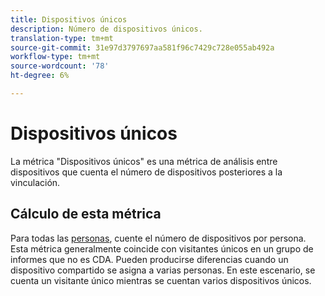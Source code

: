 ```yaml
---
title: Dispositivos únicos
description: Número de dispositivos únicos.
translation-type: tm+mt
source-git-commit: 31e97d3797697aa581f96c7429c728e055ab492a
workflow-type: tm+mt
source-wordcount: '78'
ht-degree: 6%

---
```



# Dispositivos únicos

La métrica &quot;Dispositivos únicos&quot; es una métrica de análisis [](../cda/overview.md) entre dispositivos que cuenta el número de dispositivos posteriores a la vinculación.

## Cálculo de esta métrica

Para todas las [personas](people.md), cuente el número de dispositivos por persona. Esta métrica generalmente coincide con visitantes [](unique-visitors.md) únicos en un grupo de informes que no es CDA. Pueden producirse diferencias cuando un dispositivo compartido se asigna a varias personas. En este escenario, se cuenta un visitante único mientras se cuentan varios dispositivos únicos.
